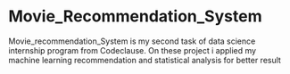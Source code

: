 # Movie_Recommendation_System
 Movie_recommendation_System is my second task of data science internship program from Codeclause. On these project i applied my machine learning recommendation and statistical analysis for better result
